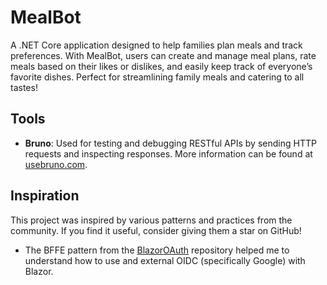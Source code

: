 # MealBot
A .NET Core application designed to help families plan meals and track preferences. With MealBot, users can create and manage meal plans, rate meals based on their likes or dislikes, and easily keep track of everyone’s favorite dishes. Perfect for streamlining family meals and catering to all tastes!

## Tools
- **Bruno**: Used for testing and debugging RESTful APIs by sending HTTP requests and inspecting responses. More information can be found at [usebruno.com](https://usebruno.com).

## Inspiration

This project was inspired by various patterns and practices from the community. If you find it useful, consider giving them a star on GitHub!
- The BFFE pattern from the [BlazorOAuth](https://github.com/TDMR87/BlazorOAuth) repository helped me to understand how to use and external OIDC (specifically Google) with Blazor.
